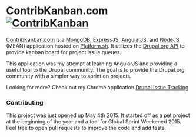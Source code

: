 # ContribKanban.com [![ContribKanban](https://img.shields.io/gratipay/team/contribkanban-com.svg)]()

[ContribKanban.com](http://contribkanban.com) is a [MongoDB](https://www.mongodb.com/), [ExpressJS](http://expressjs.com/en/index.html), [AngularJS](https://angularjs.org/), and [NodeJS](https://nodejs.org/en/) (MEAN) application hosted on [Platform.sh](https://platform.sh/). It utilizes the [Drupal.org API](https://www.drupal.org/api) to provide kanban board for project issue queues.

This application was my attempt at learning AngularJS and providing a useful tool to the Drupal community. The goal is to provide the Drupal.org community with a simpler way to sprint on projects.

Looking for more? Check out my Chrome application [Drupal Issue Tracking](https://chrome.google.com/webstore/detail/drupal-issue-tracking/gigmieclehjecoglmlmgokcekfklonmb)

### Contributing

This project was just opened up May 4th 2015. It started off as a pet project at the beginning of the year and a tool for Global Sprint Weekened 2015. Feel free to open pull requests to improve the code and add tests.
